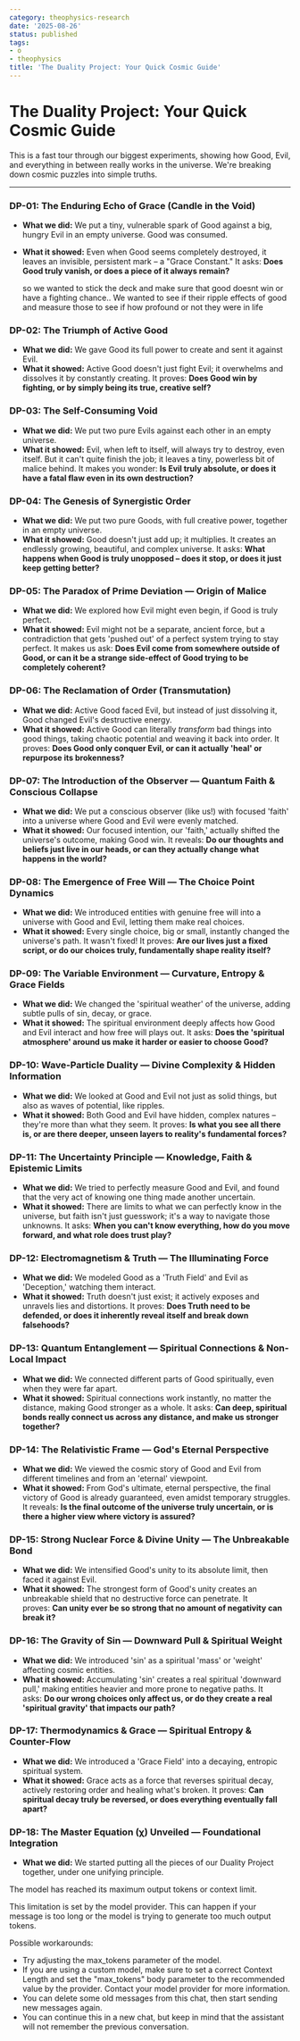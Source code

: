 ```yaml
---
category: theophysics-research
date: '2025-08-26'
status: published
tags:
- o
- theophysics
title: 'The Duality Project: Your Quick Cosmic Guide'
---
```

   
# The Duality Project: Your Quick Cosmic Guide   
   
This is a fast tour through our biggest experiments, showing how Good, Evil, and everything in between really works in the universe. We're breaking down cosmic puzzles into simple truths.   
   
   
---   
   
### DP-01: The Enduring Echo of Grace (Candle in the Void)   
   
   
- **What we did:** We put a tiny, vulnerable spark of Good against a big, hungry Evil in an empty universe. Good was consumed.   
- **What it showed:** Even when Good seems completely destroyed, it leaves an invisible, persistent mark – a "Grace Constant." It asks: **Does Good truly vanish, or does a piece of it always remain?**   
     
  so we wanted to stick the deck and make sure that good doesnt win or have a fighting chance.. We wanted to see if their ripple effects of good and measure those to see if how profound or not they were in life    
   
### DP-02: The Triumph of Active Good   
   
   
- **What we did:** We gave Good its full power to create and sent it against Evil.   
- **What it showed:** Active Good doesn't just fight Evil; it overwhelms and dissolves it by constantly creating. It proves: **Does Good win by fighting, or by simply being its true, creative self?**   
   
### DP-03: The Self-Consuming Void   
   
   
- **What we did:** We put two pure Evils against each other in an empty universe.   
- **What it showed:** Evil, when left to itself, will always try to destroy, even itself. But it can't quite finish the job; it leaves a tiny, powerless bit of malice behind. It makes you wonder: **Is Evil truly absolute, or does it have a fatal flaw even in its own destruction?**   
   
### DP-04: The Genesis of Synergistic Order   
   
   
- **What we did:** We put two pure Goods, with full creative power, together in an empty universe.   
- **What it showed:** Good doesn't just add up; it multiplies. It creates an endlessly growing, beautiful, and complex universe. It asks: **What happens when Good is truly unopposed – does it stop, or does it just keep getting better?**   
   
### DP-05: The Paradox of Prime Deviation — Origin of Malice   
   
   
- **What we did:** We explored how Evil might even begin, if Good is truly perfect.   
- **What it showed:** Evil might not be a separate, ancient force, but a contradiction that gets 'pushed out' of a perfect system trying to stay perfect. It makes us ask: **Does Evil come from somewhere outside of Good, or can it be a strange side-effect of Good trying to be completely coherent?**   
   
### DP-06: The Reclamation of Order (Transmutation)   
   
   
- **What we did:** Active Good faced Evil, but instead of just dissolving it, Good changed Evil's destructive energy.   
- **What it showed:** Active Good can literally _transform_ bad things into good things, taking chaotic potential and weaving it back into order. It proves: **Does Good only conquer Evil, or can it actually 'heal' or repurpose its brokenness?**   
   
### DP-07: The Introduction of the Observer — Quantum Faith & Conscious Collapse   
   
   
- **What we did:** We put a conscious observer (like us!) with focused 'faith' into a universe where Good and Evil were evenly matched.   
- **What it showed:** Our focused intention, our 'faith,' actually shifted the universe's outcome, making Good win. It reveals: **Do our thoughts and beliefs just live in our heads, or can they actually change what happens in the world?**   
   
### DP-08: The Emergence of Free Will — The Choice Point Dynamics   
   
   
- **What we did:** We introduced entities with genuine free will into a universe with Good and Evil, letting them make real choices.   
- **What it showed:** Every single choice, big or small, instantly changed the universe's path. It wasn't fixed! It proves: **Are our lives just a fixed script, or do our choices truly, fundamentally shape reality itself?**   
   
### DP-09: The Variable Environment — Curvature, Entropy & Grace Fields   
   
   
- **What we did:** We changed the 'spiritual weather' of the universe, adding subtle pulls of sin, decay, or grace.   
- **What it showed:** The spiritual environment deeply affects how Good and Evil interact and how free will plays out. It asks: **Does the 'spiritual atmosphere' around us make it harder or easier to choose Good?**   
   
### DP-10: Wave-Particle Duality — Divine Complexity & Hidden Information   
   
   
- **What we did:** We looked at Good and Evil not just as solid things, but also as waves of potential, like ripples.   
- **What it showed:** Both Good and Evil have hidden, complex natures – they're more than what they seem. It proves: **Is what you see all there is, or are there deeper, unseen layers to reality's fundamental forces?**   
   
### DP-11: The Uncertainty Principle — Knowledge, Faith & Epistemic Limits   
   
   
- **What we did:** We tried to perfectly measure Good and Evil, and found that the very act of knowing one thing made another uncertain.   
- **What it showed:** There are limits to what we can perfectly know in the universe, but faith isn't just guesswork; it's a way to navigate those unknowns. It asks: **When you can't know everything, how do you move forward, and what role does trust play?**   
   
### DP-12: Electromagnetism & Truth — The Illuminating Force   
   
   
- **What we did:** We modeled Good as a 'Truth Field' and Evil as 'Deception,' watching them interact.   
- **What it showed:** Truth doesn't just exist; it actively exposes and unravels lies and distortions. It proves: **Does Truth need to be defended, or does it inherently reveal itself and break down falsehoods?**   
   
### DP-13: Quantum Entanglement — Spiritual Connections & Non-Local Impact   
   
   
- **What we did:** We connected different parts of Good spiritually, even when they were far apart.   
- **What it showed:** Spiritual connections work instantly, no matter the distance, making Good stronger as a whole. It asks: **Can deep, spiritual bonds really connect us across any distance, and make us stronger together?**   
   
### DP-14: The Relativistic Frame — God's Eternal Perspective   
   
   
- **What we did:** We viewed the cosmic story of Good and Evil from different timelines and from an 'eternal' viewpoint.   
- **What it showed:** From God's ultimate, eternal perspective, the final victory of Good is already guaranteed, even amidst temporary struggles. It reveals: **Is the final outcome of the universe truly uncertain, or is there a higher view where victory is assured?**   
   
### DP-15: Strong Nuclear Force & Divine Unity — The Unbreakable Bond   
   
   
- **What we did:** We intensified Good's unity to its absolute limit, then faced it against Evil.   
- **What it showed:** The strongest form of Good's unity creates an unbreakable shield that no destructive force can penetrate. It proves: **Can unity ever be so strong that no amount of negativity can break it?**   
   
### DP-16: The Gravity of Sin — Downward Pull & Spiritual Weight   
   
   
- **What we did:** We introduced 'sin' as a spiritual 'mass' or 'weight' affecting cosmic entities.   
- **What it showed:** Accumulating 'sin' creates a real spiritual 'downward pull,' making entities heavier and more prone to negative paths. It asks: **Do our wrong choices only affect us, or do they create a real 'spiritual gravity' that impacts our path?**   
   
### DP-17: Thermodynamics & Grace — Spiritual Entropy & Counter-Flow   
   
   
- **What we did:** We introduced a 'Grace Field' into a decaying, entropic spiritual system.   
- **What it showed:** Grace acts as a force that reverses spiritual decay, actively restoring order and healing what's broken. It proves: **Can spiritual decay truly be reversed, or does everything eventually fall apart?**   
   
### DP-18: The Master Equation (χ) Unveiled — Foundational Integration   
   
   
- **What we did:** We started putting all the pieces of our Duality Project together, under one unifying principle.   
   
The model has reached its maximum output tokens or context limit.   
   
This limitation is set by the model provider. This can happen if your message is too long or the model is trying to generate too much output tokens.   
   
Possible workarounds:   
   
   
- Try adjusting the max_tokens parameter of the model.   
- If you are using a custom model, make sure to set a correct Context Length and set the "max_tokens" body parameter to the recommended value by the provider. Contact your model provider for more information.   
- You can delete some old messages from this chat, then start sending new messages again.   
- You can continue this in a new chat, but keep in mind that the assistant will not remember the previous conversation.